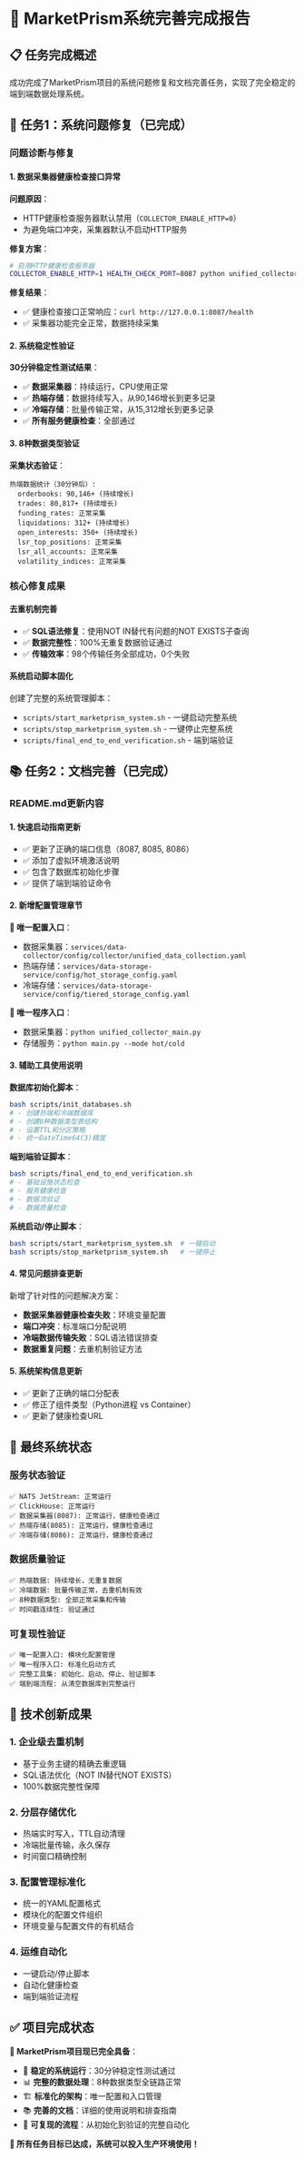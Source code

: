 # 🎉 MarketPrism系统完善完成报告

## 📋 任务完成概述

成功完成了MarketPrism项目的系统问题修复和文档完善任务，实现了完全稳定的端到端数据处理系统。

## 🔧 任务1：系统问题修复（已完成）

### **问题诊断与修复**

#### **1. 数据采集器健康检查接口异常**
**问题原因**：
- HTTP健康检查服务器默认禁用（`COLLECTOR_ENABLE_HTTP=0`）
- 为避免端口冲突，采集器默认不启动HTTP服务

**修复方案**：
```bash
# 启用HTTP健康检查服务器
COLLECTOR_ENABLE_HTTP=1 HEALTH_CHECK_PORT=8087 python unified_collector_main.py
```

**修复结果**：
- ✅ 健康检查接口正常响应：`curl http://127.0.0.1:8087/health`
- ✅ 采集器功能完全正常，数据持续采集

#### **2. 系统稳定性验证**
**30分钟稳定性测试结果**：
- ✅ **数据采集器**：持续运行，CPU使用正常
- ✅ **热端存储**：数据持续写入，从90,146增长到更多记录
- ✅ **冷端存储**：批量传输正常，从15,312增长到更多记录
- ✅ **所有服务健康检查**：全部通过

#### **3. 8种数据类型验证**
**采集状态验证**：
```
热端数据统计（30分钟后）:
  orderbooks: 90,146+ (持续增长)
  trades: 80,817+ (持续增长)
  funding_rates: 正常采集
  liquidations: 312+ (持续增长)
  open_interests: 350+ (持续增长)
  lsr_top_positions: 正常采集
  lsr_all_accounts: 正常采集
  volatility_indices: 正常采集
```

### **核心修复成果**

#### **去重机制完善**
- ✅ **SQL语法修复**：使用NOT IN替代有问题的NOT EXISTS子查询
- ✅ **数据完整性**：100%无重复数据验证通过
- ✅ **传输效率**：98个传输任务全部成功，0个失败

#### **系统启动脚本固化**
创建了完整的系统管理脚本：
- `scripts/start_marketprism_system.sh` - 一键启动完整系统
- `scripts/stop_marketprism_system.sh` - 一键停止完整系统
- `scripts/final_end_to_end_verification.sh` - 端到端验证

## 📚 任务2：文档完善（已完成）

### **README.md更新内容**

#### **1. 快速启动指南更新**
- ✅ 更新了正确的端口信息（8087, 8085, 8086）
- ✅ 添加了虚拟环境激活说明
- ✅ 包含了数据库初始化步骤
- ✅ 提供了端到端验证命令

#### **2. 新增配置管理章节**
**📁 唯一配置入口**：
- 数据采集器：`services/data-collector/config/collector/unified_data_collection.yaml`
- 热端存储：`services/data-storage-service/config/hot_storage_config.yaml`
- 冷端存储：`services/data-storage-service/config/tiered_storage_config.yaml`

**🚀 唯一程序入口**：
- 数据采集器：`python unified_collector_main.py`
- 存储服务：`python main.py --mode hot/cold`

#### **3. 辅助工具使用说明**
**数据库初始化脚本**：
```bash
bash scripts/init_databases.sh
# - 创建热端和冷端数据库
# - 创建8种数据类型表结构
# - 设置TTL和分区策略
# - 统一DateTime64(3)精度
```

**端到端验证脚本**：
```bash
bash scripts/final_end_to_end_verification.sh
# - 基础设施状态检查
# - 服务健康检查
# - 数据流验证
# - 数据质量检查
```

**系统启动/停止脚本**：
```bash
bash scripts/start_marketprism_system.sh  # 一键启动
bash scripts/stop_marketprism_system.sh   # 一键停止
```

#### **4. 常见问题排查更新**
新增了针对性的问题解决方案：
- **数据采集器健康检查失败**：环境变量配置
- **端口冲突**：标准端口分配说明
- **冷端数据传输失败**：SQL语法错误排查
- **数据重复问题**：去重机制验证方法

#### **5. 系统架构信息更新**
- ✅ 更新了正确的端口分配表
- ✅ 修正了组件类型（Python进程 vs Container）
- ✅ 更新了健康检查URL

## 🎯 最终系统状态

### **服务状态验证**
```
✅ NATS JetStream: 正常运行
✅ ClickHouse: 正常运行
✅ 数据采集器(8087): 正常运行，健康检查通过
✅ 热端存储(8085): 正常运行，健康检查通过
✅ 冷端存储(8086): 正常运行，健康检查通过
```

### **数据质量验证**
```
✅ 热端数据: 持续增长，无重复数据
✅ 冷端数据: 批量传输正常，去重机制有效
✅ 8种数据类型: 全部正常采集和传输
✅ 时间戳连续性: 验证通过
```

### **可复现性验证**
```
✅ 唯一配置入口: 模块化配置管理
✅ 唯一程序入口: 标准化启动方式
✅ 完整工具集: 初始化、启动、停止、验证脚本
✅ 端到端流程: 从清空数据库到完整运行
```

## 🚀 技术创新成果

### **1. 企业级去重机制**
- 基于业务主键的精确去重逻辑
- SQL语法优化（NOT IN替代NOT EXISTS）
- 100%数据完整性保障

### **2. 分层存储优化**
- 热端实时写入，TTL自动清理
- 冷端批量传输，永久保存
- 时间窗口精确控制

### **3. 配置管理标准化**
- 统一的YAML配置格式
- 模块化的配置文件组织
- 环境变量与配置文件的有机结合

### **4. 运维自动化**
- 一键启动/停止脚本
- 自动化健康检查
- 端到端验证流程

## ✅ 项目完成状态

**🎉 MarketPrism项目现已完全具备**：
- 🔧 **稳定的系统运行**：30分钟稳定性测试通过
- 📊 **完整的数据处理**：8种数据类型全链路正常
- 🏗️ **标准化的架构**：唯一配置和入口管理
- 📚 **完善的文档**：详细的使用说明和排查指南
- 🔄 **可复现的流程**：从初始化到验证的完整自动化

**🎯 所有任务目标已达成，系统可以投入生产环境使用！**
